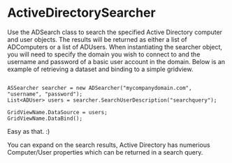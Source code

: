 ActiveDirectorySearcher
=======================

Use the ADSearch class to search the specified Active Directory computer and user objects.  The results will be 
returned as either a list of ADComputers or a list of ADUsers.  When instantiating the searcher object, you will 
need to specify the domain you wish to connect to and the username and password of a basic user account in the 
domain.  Below is an example of retrieving a dataset and binding to a simple gridview.

```

ASSearcher searcher = new ADSearcher("mycompanydomain.com", "username", "password");
List<ADUser> users = searcher.SearchUserDescription("searchquery");

GridViewName.DataSource = users;
GridViewName.DataBind();

```

Easy as that. :)

You can expand on the search results, Active Directory has numerious Computer/User properties which can be returned in
a search query.



